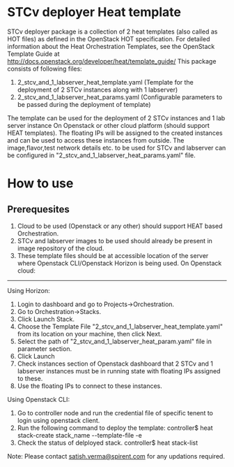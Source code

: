 STCv deployer Heat template
===========================
STCv deployer package is a collection of 2 heat templates (also called as HOT files) as defined in the OpenStack HOT specification.
For detailed information about the Heat Orchestration Templates, see the OpenStack Template Guide at http://docs.openstack.org/developer/heat/template_guide/
This package consists of following files:
1. 2_stcv_and_1_labserver_heat_template.yaml (Template for the deployment of 2 STCv instances along with 1 labserver)
2. 2_stcv_and_1_labserver_heat_params.yaml (Configurable parameters to be passed during the deployment of template)

The template can be used for the deployment of 2 STCv instances and 1 lab server instance On Openstack or other cloud platform (should support HEAT templates).
The floating IPs will be assigned to the created instances and can be used to access these instances from outside.
The image,flavor,test network details etc. to be used for STCv and labserver can be configured in  "2_stcv_and_1_labserver_heat_params.yaml" file.

How to use
==========
Prerequesites
-------------
1. Cloud to be used (Openstack or any other) should support HEAT based Orchestration.
2. STCv and labserver images to be used should already be present in image repository of the cloud.
3. These template files should be at accessible location of the server where Openstack CLI/Openstack Horizon is being used.
On Openstack cloud:
------------------
Using Horizon:
1. Login to dashboard and go to Projects->Orchestration.
2. Go to Orchestration->Stacks.
3. Click Launch Stack.
4. Choose the Template File "2_stcv_and_1_labserver_heat_template.yaml" from its location on your machine, then click Next.
5. Select the path of "2_stcv_and_1_labserver_heat_param.yaml" file in parameter section.
6. Click Launch 
5. Check instances section of Openstack dashboard that 2 STCv and 1 labserver instances must be in running state with floating IPs assigned to these.
6. Use the floating IPs to connect to these instances.

Using Openstack CLI:
1. Go to controller node and run the credential file of specific tenent to login using openstack client.
2. Run the following command to deploy the template:
   controller$ heat stack-create stack_name --template-file <PathOfHeatTemplateFile> -e <PathOfHeatTemplateParamFile>  
3. Check the status of delployed stack.
   controller$ heat stack-list
   
Note: Please contact satish.verma@spirent.com for any updations required.   

